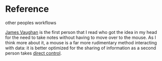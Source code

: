 # Reference

other peoples workflows

[James Vaughan](https://jamesbvaughan.com/markdown-pandoc-notes/) is the first person that I read who got the idea in my head for the need to take notes without having to move over to the mouse. As I think more about it, a mouse is a far more rudimentary method interacting with data: it is better optimized for the sharing of information as a second person takes [direct control](https://www.youtube.com/watch?v=p3h8ZnXLsRg).

 





